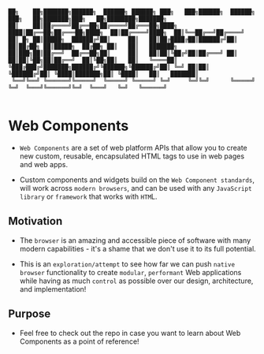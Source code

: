 ```

██╗    ██╗███████╗██████╗  ██████╗ ██████╗ ███╗   ███╗██████╗  ██████╗ ███╗   ██╗███████╗███╗   ██╗████████╗███████╗
██║    ██║██╔════╝██╔══██╗██╔════╝██╔═══██╗████╗ ████║██╔══██╗██╔═══██╗████╗  ██║██╔════╝████╗  ██║╚══██╔══╝██╔════╝
██║ █╗ ██║█████╗  ██████╔╝██║     ██║   ██║██╔████╔██║██████╔╝██║   ██║██╔██╗ ██║█████╗  ██╔██╗ ██║   ██║   ███████╗
██║███╗██║██╔══╝  ██╔══██╗██║     ██║   ██║██║╚██╔╝██║██╔═══╝ ██║   ██║██║╚██╗██║██╔══╝  ██║╚██╗██║   ██║   ╚════██║
╚███╔███╔╝███████╗██████╔╝╚██████╗╚██████╔╝██║ ╚═╝ ██║██║     ╚██████╔╝██║ ╚████║███████╗██║ ╚████║   ██║   ███████║
 ╚══╝╚══╝ ╚══════╝╚═════╝  ╚═════╝ ╚═════╝ ╚═╝     ╚═╝╚═╝      ╚═════╝ ╚═╝  ╚═══╝╚══════╝╚═╝  ╚═══╝   ╚═╝   ╚══════╝


```

# Web Components

- `Web Components` are a set of web platform APIs that allow you to create new custom, reusable, encapsulated HTML tags to use in web pages and web apps.

- Custom components and widgets build on the `Web Component standards`, will work across `modern browsers`, and can be used with any `JavaScript library` or `framework` that works with `HTM`L.

## Motivation

- The `browser` is an amazing and accessible piece of software with many modern capabilities - it's a shame that we don't use it to its full potential.

- This is an `exploration/attempt` to see how far we can push `native browser` functionality to create `modular`, `performant` Web applications while having as much `control` as possible over our design, architecture, and implementation!

## Purpose

- Feel free to check out the repo in case you want to learn about Web Components as a point of reference!
